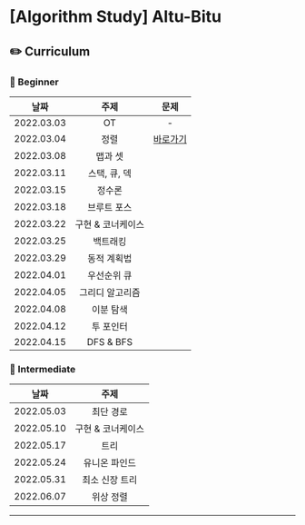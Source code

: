 # [Algorithm Study] Altu-Bitu

## ✏️ Curriculum

### 🌙 Beginner

|    날짜    |       주제        |                                                      문제                                                      |
| :--------: | :---------------: | :------------------------------------------------------------------------------------------------------------: |
| 2022.03.03 |        OT         |                                                       -                                                        |
| 2022.03.04 |       정렬        | [바로가기](https://github.com/Altu-Bitu-2/Notice/tree/main/03%EC%9B%94%2004%EC%9D%BC%20-%20%EC%A0%95%EB%A0%AC) |
| 2022.03.08 |      맵과 셋      |
| 2022.03.11 |   스택, 큐, 덱    |
| 2022.03.15 |      정수론       |
| 2022.03.18 |    브루트 포스    |
| 2022.03.22 | 구현 & 코너케이스 |
| 2022.03.25 |     백트래킹      |
| 2022.03.29 |    동적 계획법    |
| 2022.04.01 |    우선순위 큐    |
| 2022.04.05 |  그리디 알고리즘  |
| 2022.04.08 |     이분 탐색     |
| 2022.04.12 |     투 포인터     |
| 2022.04.15 |     DFS & BFS     |

### 🌙 Intermediate

|    날짜    |       주제        |
| :--------: | :---------------: |
| 2022.05.03 |     최단 경로     |
| 2022.05.10 | 구현 & 코너케이스 |
| 2022.05.17 |       트리        |
| 2022.05.24 |   유니온 파인드   |
| 2022.05.31 |  최소 신장 트리   |
| 2022.06.07 |     위상 정렬     |

---
